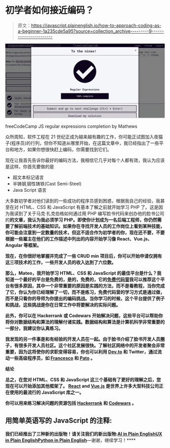 # 初学者如何接近编码？

> 原文：<https://javascript.plainenglish.io/how-to-approach-coding-as-a-beginner-1a235cde5a95?source=collection_archive---------9----------------------->

![](img/230eb3bd3e4fed8d529298fa73e6c545.png)

freeCodeCamp JS regular expressions completion by Mathews

众所周知，软件工程在 21 世纪正成为越来越有趣的工作，你可能正试图加入夜猫子(程序员)的行列，但你不知道从哪里开始，在这篇文章中，我已经指出了一些平台和地方，如果你想很快赶上编码，你需要找到它们。

现在让我首先告诉你最好的编码方法，我相信它几乎对每个人都有效，我认为应该是这样。你首先要做的是

*   超文本标记语言
*   半铸钢ˌ钢性铸铁(Cast Semi-Steel)
*   Java Script 语言

大多数初学者对他们读到的一些成功的程序员感到困惑，根据我自己的经验，我甚至在对 HTML、CSS 和 JavaScript 有基本了解之前就开始学习 PHP 了。这是因为我读到了关于马克·扎克伯格如何通过用 PHP 编写脸书代码来创办他的脸书公司的[](https://www.history.com/this-day-in-history/facebook-launches-mark-zuckerberg)**的文章，我认为我必须学习 PHP。即使你计划成为一名后端工程师，你仍然需要了解前端技术的基础知识。如果你在寻找开发人员的工作岗位上看到某种技能，你可能会注意到一定数量的技术，但这不适合作为初学者的你，现在还不要，不要根据一些雇主在他们的工作描述中列出的内容开始学习像 React、Vue.js、Angular 等框架。**

**现在，在你很好地掌握并完成了一些 CRUD min 项目后，你可以开始申请仅拥有这三项技术的工作，一些开发人员的收入达到了六位数。**

**那么，Mateo，我开始学习 HTML、CSS 和 JavaScript 的最佳平台是什么？我知道一个最好的平台是免费的，是的，免费的，它的[免费代码营](https://www.freecodecamp.org/)我可以推荐这个平台有很多原因，其中一个非常重要的原因是实践的方法，而不是看教程，当你完成了它，你认为你已经理解了一切，而不是练习，免费代码营的学习方式是通过做，而不是只看你的导师为你提出的编码挑战。当你学习的时候，这个平台提供了例子和挑战，这些挑战是你在日常工作中将要解决的实际问题。**

**此外，你可以在 Hackerrank 或 Codewars 开始解决问题，这些平台可以帮助你将你对数据结构和算法的理解付诸实践。数据结构和算法是计算机科学非常重要的一部分，我建议你认真练习。**

**我发现的另一件事是和有经验的开发人员在一起。由于脸书介绍了脸书开发人员圈子，有很多开发人员社区。这个社区发展很快。了解社区网络中的开发者聚会非常重要，因为这将使你的求职变得容易，你也可以利用 [Dev.to](https://dev.to/) 和 Twitter，通过流动一些高级程序员，如 [Francesco](https://dev.to/francescoxx) 和 [Pato](http://twitter.com/devpato) 。**

**结论**

**总之，在您对 HTML、CSS 和 JavaScript 这三个基础有了更好的理解之后，您现在可以开始添加其他框架了。 [React](https://reactjs.org/docs/getting-started.html) and [Vue.js](https://vuejs.org/v2/guide/) 是世界上许多大型科技公司正在使用的最流行的 JavaScript 库之一。**

**你可以用来练习解决问题的资源包括 [Hackerrank](http://hackerrank.com/) 和 [Codewars](https://www.codewars.com/) 。**

## ****用简单英语写的 JavaScript 的注释:****

**我们已经推出了三种新的出版物！请关注我们的新出版物:[**AI in Plain English**](https://medium.com/ai-in-plain-english)[**UX in Plain English**](https://medium.com/ux-in-plain-english)[**Python in Plain English**](https://medium.com/python-in-plain-english)**—谢谢，继续学习！****